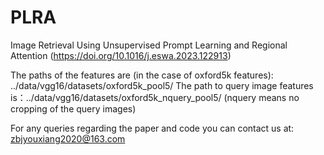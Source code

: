 # PLRA
Image Retrieval Using Unsupervised Prompt Learning and Regional Attention (https://doi.org/10.1016/j.eswa.2023.122913)

The paths of the features are (in the case of oxford5k features): ../data/vgg16/datasets/oxford5k_pool5/ The path to query image features is：../data/vgg16/datasets/oxford5k_nquery_pool5/ (nquery means no cropping of the query images)

For any queries regarding the paper and code you can contact us at: zbjyouxiang2020@163.com
